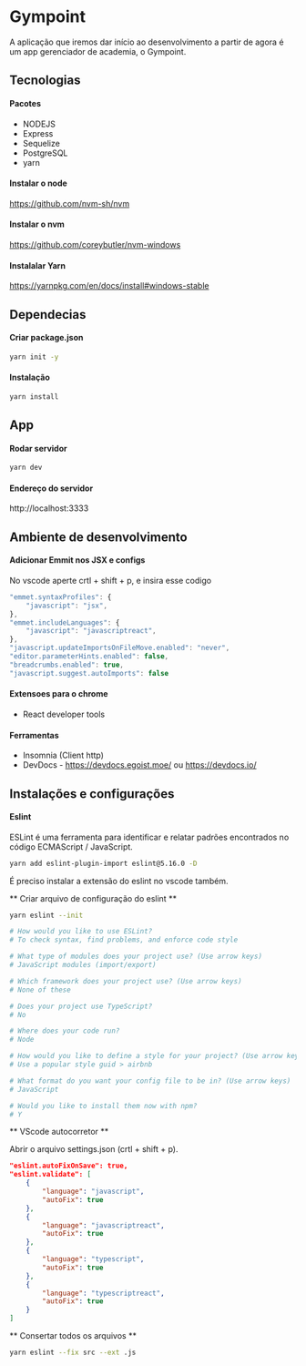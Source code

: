 # Gympoint

A aplicação que iremos dar início ao desenvolvimento a partir de agora é um app gerenciador de academia, o Gympoint.

## Tecnologias

#### Pacotes

- NODEJS
- Express
- Sequelize
- PostgreSQL
- yarn

#### Instalar o node
https://github.com/nvm-sh/nvm

#### Instalar o nvm
https://github.com/coreybutler/nvm-windows

#### Instalalar Yarn
https://yarnpkg.com/en/docs/install#windows-stable

## Dependecias

#### Criar package.json

```sh
yarn init -y
```

#### Instalação

```sh
yarn install
```

## App

#### Rodar servidor

```sh
yarn dev
```

#### Endereço do servidor

http://localhost:3333

## Ambiente de desenvolvimento

#### Adicionar Emmit nos JSX e configs

No vscode aperte crtl + shift + p, e insira
esse codigo

```javascript
"emmet.syntaxProfiles": {
    "javascript": "jsx",
},
"emmet.includeLanguages": {
    "javascript": "javascriptreact",
},
"javascript.updateImportsOnFileMove.enabled": "never",
"editor.parameterHints.enabled": false,
"breadcrumbs.enabled": true,
"javascript.suggest.autoImports": false
```

#### Extensoes para o chrome

- React developer tools

#### Ferramentas

- Insomnia (Client http)
- DevDocs - https://devdocs.egoist.moe/ ou https://devdocs.io/

## Instalações e configurações

#### Eslint

ESLint é uma ferramenta para identificar e relatar padrões encontrados no código ECMAScript / JavaScript.

```sh
yarn add eslint-plugin-import eslint@5.16.0 -D
```

É preciso instalar a extensão do eslint no vscode também.

** Criar arquivo de configuração do eslint **

```sh
yarn eslint --init

# How would you like to use ESLint?
# To check syntax, find problems, and enforce code style

# What type of modules does your project use? (Use arrow keys)
# JavaScript modules (import/export)

# Which framework does your project use? (Use arrow keys)
# None of these

# Does your project use TypeScript?
# No

# Where does your code run?
# Node

# How would you like to define a style for your project? (Use arrow keys)
# Use a popular style guid > airbnb

# What format do you want your config file to be in? (Use arrow keys)
# JavaScript

# Would you like to install them now with npm?
# Y
```

** VScode autocorretor ** 

Abrir o arquivo settings.json (crtl + shift + p).

```json
"eslint.autoFixOnSave": true,
"eslint.validate": [
    {
        "language": "javascript",
        "autoFix": true
    },
    {
        "language": "javascriptreact",
        "autoFix": true
    },
    {
        "language": "typescript",
        "autoFix": true
    },
    {
        "language": "typescriptreact",
        "autoFix": true
    }
]
```

** Consertar todos os arquivos **

```sh
yarn eslint --fix src --ext .js
```
